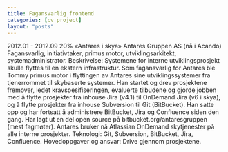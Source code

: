 ```yaml
---
title: Fagansvarlig frontend
categories: [cv project]
layout: "posts"
---
```


2012.01 - 2012.09	20%	«Antares i skya»
Antares Gruppen AS (nå i Acando)
Fagansvarlig, initiativtaker, primus motor, utviklingsarkitekt, systemadministrator.
Beskrivelse: Systemene for interne utviklingsprosjekt skulle flyttes til en ekstern infrastruktur.
Som fagansvarlig for Antares ble Tommy primus motor i flyttingen av Antares sine utviklingssystemer fra tjenerrommet til skybaserte systemer. Han startet og drev prosjektene fremover, ledet kravspesifiseringen, evaluerte tilbudene og gjorde jobben med å flytte prosjekter fra inhouse Jira (v4.1) til OnDemand Jira (v6 i skya), og å flytte prosjekter fra inhouse Subversion til Git (BitBucket). Han satte opp og har fortsatt å administrere BitBucket, Jira og Confluence siden den gang. Har lagt ut en del open source på bitbucket.org/antaresgruppen (mest fagmøter).
Antares bruker nå Atlassian OnDemand sky­tjenester på alle interne prosjekter.
Teknologi: Git, Subversion, BitBucket, Jira, Confluence.
Hovedoppgaver og ansvar: Drive gjennom prosjektene.
